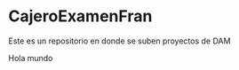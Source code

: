 # CajeroExamenFran
<p>Este es un repositorio en donde se suben proyectos de DAM </p>
<p>Hola mundo</p>